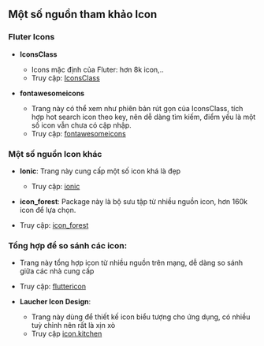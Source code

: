 ## Một số nguồn tham khảo Icon

### **Fluter Icons**

- **IconsClass**

  - Icons mặc định của Fluter: hơn 8k icon,..
  - Truy cập: [IconsClass]('https://api.flutter.dev/flutter/material/Icons-class.html')

- **fontawesomeicons**
  - Trang này có thể xem như phiên bản rút gọn của IconsClass, tích hợp hot search icon theo key, nên dễ dàng tìm kiếm, điểm yếu là một số icon vẫn chưa có cập nhập.
  - Truy cập: [fontawesomeicons]('https://fontawesomeicons.com/flutter/icons')

### Một số nguồn Icon khác

- **Ionic**: Trang này cung cấp một số icon khá là đẹp

  - Truy cập: [ionic]('https://ionic.io/ionicons')

- **icon_forest**: Package này là bộ sưu tập từ nhiều nguồn icon, hơn 160k icon để lựa chọn.
- Truy cập: [icon_forest]('https://pub.dev/packages/icon_forest')

### **Tổng hợp để so sánh các icon**:

- Trang này tổng hợp icon từ nhiều nguồn trên mạng, dễ dàng so sánh giữa các nhà cung cấp
- Truy cập: [fluttericon]('https://www.fluttericon.com/')

- **Laucher Icon Design**:
  - Trang này dùng để thiết kế icon biểu tượng cho ứng dụng, có nhiều tuỳ chỉnh nên rất là xịn xò
  - Truy cập [icon.kitchen](https://icon.kitchen/)
